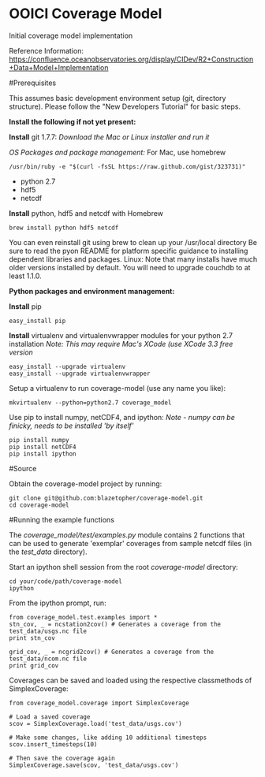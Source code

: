 OOICI Coverage Model
==============

Initial coverage model implementation

Reference Information: https://confluence.oceanobservatories.org/display/CIDev/R2+Construction+Data+Model+Implementation


#Prerequisites

This assumes basic development environment setup (git, directory structure). Please follow the
"New Developers Tutorial" for basic steps.


**Install the following if not yet present:**

**Install** git 1.7.7:
*Download the Mac or Linux installer and run it*

*OS Packages and package management:*
For Mac, use homebrew

    /usr/bin/ruby -e "$(curl -fsSL https://raw.github.com/gist/323731)"

  * python 2.7
  *  hdf5
  * netcdf


**Install** python, hdf5 and netcdf with Homebrew
    
    brew install python hdf5 netcdf

You can even reinstall git using brew to clean up your /usr/local directory
Be sure to read the pyon README for platform specific guidance to installing
dependent libraries and packages.
Linux: Note that many installs have much older versions installed by default.
You will need to upgrade couchdb to at least 1.1.0.

**Python packages and environment management:**

**Install** pip

    easy_install pip

**Install** virtualenv and virtualenvwrapper modules for your python 2.7 installation
*Note: This may require Mac's XCode (use XCode 3.3 free version*

    easy_install --upgrade virtualenv
    easy_install --upgrade virtualenvwrapper


Setup a virtualenv to run coverage-model (use any name you like):

    mkvirtualenv --python=python2.7 coverage_model

Use pip to install numpy, netCDF4, and ipython:
*Note - numpy can be finicky, needs to be installed 'by itself'*

    pip install numpy
    pip install netCDF4
    pip install ipython


#Source

Obtain the coverage-model project by running:  

    git clone git@github.com:blazetopher/coverage-model.git
    cd coverage-model

#Running the example functions

The *coverage_model/test/examples.py* module contains 2 functions that can be used to generate 'exemplar' coverages from sample netcdf files (in the *test_data* directory).

Start an ipython shell session from the root *coverage-model* directory:

    cd your/code/path/coverage-model
    ipython

From the ipython prompt, run:

    from coverage_model.test.examples import *
    stn_cov, _ = ncstation2cov() # Generates a coverage from the test_data/usgs.nc file
    print stn_cov
   
    grid_cov, _ = ncgrid2cov() # Generates a coverage from the test_data/ncom.nc file
    print grid_cov
    
    
Coverages can be saved and loaded using the respective classmethods of SimplexCoverage:

    from coverage_model.coverage import SimplexCoverage
    
    # Load a saved coverage
    scov = SimplexCoverage.load('test_data/usgs.cov')
    
    # Make some changes, like adding 10 additional timesteps
    scov.insert_timesteps(10)
    
    # Then save the coverage again
    SimplexCoverage.save(scov, 'test_data/usgs.cov')